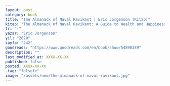 ```yaml
---
layout: post
category: book
title: "The Almanack of Naval Ravikant | Eric Jorgenson (Kitap)"
kitap: "The Almanack of Naval Ravikant: A Guide to Wealth and Happiness"
tr: "-"
yazar: "Eric Jorgenson"
yil: "2020"
sayfa: "242"
goodreads: "https://www.goodreads.com/en/book/show/54898389"
description: ""
last_modified_at: XXXX-XX-XX
published: false
posted: XXXX-XX-XX
-tag: "felsefe"
image: "/assets/new/the-almanack-of-naval-ravikant.jpg"
---
```

